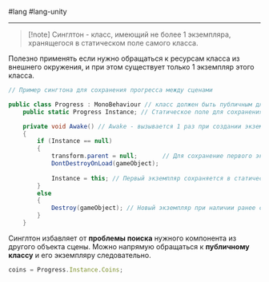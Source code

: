 #lang #lang-unity 

---
>[!note] Синглтон - класс, имеющий не более 1 экземпляра, хранящегося в статическом поле самого класса.

Полезно применять если нужно обращаться к ресурсам класса из внешнего окружения, и при этом существует только 1 экземпляр этого класса.

```csharp
// Пример сингтона для сохранения прогресса между сценами

public class Progress : MonoBehaviour // класс должен быть публичным для внешнего обращения
	public static Progress Instance; // Статическое поле для сохранения единственного экземпляра

	private void Awake() // Awake - вызывается 1 раз при создании экземпляра (это просто пример в рамках контекста)
	{
		if (Instance == null)
		{
			transform.parent = null;       // Для сохранение первого экземпляра между сценами применяем DDOL()
			DontDestroyOnLoad(gameObject);
			
			Instance = this; // Первый экземпляр сохраняется в статическое поле класса
		}
		else
		{
			Destroy(gameObject); // Новый экземпляр при наличии ранее созданного - удаляется
		}
	}
```

Синглтон избавляет от **проблемы поиска** нужного компонента из другого объекта сцены. Можно напрямую обращаться к **публичному классу** и его экземпляру следовательно.

```js
coins = Progress.Instance.Coins;
```